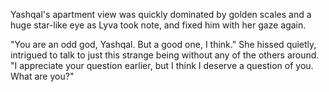 Yashqal's apartment view was quickly dominated by golden scales and a huge star-like eye as Lyva took note, and fixed him with her gaze again.     

"You are an odd god, Yashqal. But a good one, I think." She hissed quietly, intrigued to talk to just this strange being without any of the others around. "I appreciate your question earlier, but I think I deserve a question of you. What are you?"